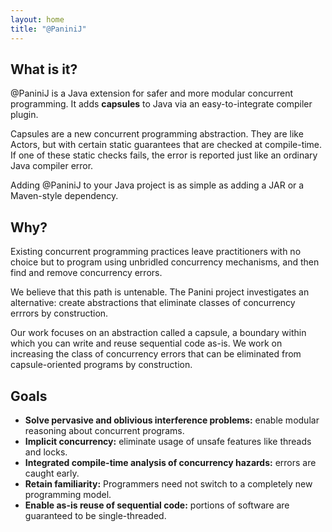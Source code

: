 ```yaml
---
layout: home
title: "@PaniniJ"
---
```


## What is it?

@PaniniJ is a Java extension for safer and more modular concurrent
programming. It adds **capsules** to Java via an easy-to-integrate compiler
plugin.

Capsules are a new concurrent programming abstraction. They are like Actors, but
with certain static guarantees that are checked at compile-time. If one of these
static checks fails, the error is reported just like an ordinary Java compiler
error.

Adding @PaniniJ to your Java project is as simple as adding a JAR or a
Maven-style dependency.


## Why?

Existing concurrent programming practices leave practitioners with no choice but
to program using unbridled concurrency mechanisms, and then find and remove
concurrency errors.

We believe that this path is untenable. The Panini project investigates an
alternative: create abstractions that eliminate classes of concurrency errrors
by construction.

Our work focuses on an abstraction called a capsule, a boundary within which you
can write and reuse sequential code as-is. We work on increasing the class of
concurrency errors that can be eliminated from capsule-oriented programs by
construction.


## Goals

- **Solve pervasive and oblivious interference problems:** enable modular
  reasoning about concurrent programs.
- **Implicit concurrency:** eliminate usage of unsafe features like threads and
  locks.
- **Integrated compile-time analysis of concurrency hazards:** errors are caught
  early.
- **Retain familiarity:** Programmers need not switch to a completely new
  programming model.
- **Enable as-is reuse of sequential code:** portions of software are guaranteed
  to be single-threaded.
